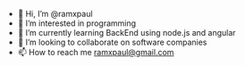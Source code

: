 - 👋 Hi, I’m @ramxpaul
- 👀 I’m interested in programming
- 🌱 I’m currently learning BackEnd using node.js and angular
- 💞️ I’m looking to collaborate on software companies
- 📫 How to reach me ramxpaul@gmail.com


